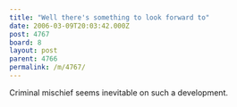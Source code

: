 ```yaml
---
title: "Well there's something to look forward to"
date: 2006-03-09T20:03:42.000Z
post: 4767
board: 8
layout: post
parent: 4766
permalink: /m/4767/
---
```

Criminal mischief seems inevitable on such a development.
